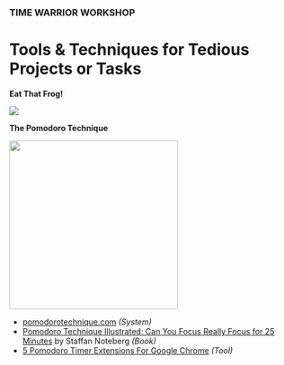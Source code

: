 ### TIME WARRIOR WORKSHOP

# Tools &amp; Techniques for Tedious Projects or Tasks 


**Eat That Frog!**

<a href="http://www.amazon.com/Eat-That-Frog-Great-Procrastinating/dp/1576754227/" target="_blank"><img src="http://teaching.polishedsolid.com/time-warrior/frog.jpeg"></a>


**The Pomodoro Technique**

<a href="http://pomodorotechnique.com/" target="_blank"><img width="300" height="300" src="http://teaching.polishedsolid.com/time-warrior/pomodoro.jpg"></a>

* [pomodorotechnique.com](http://pomodorotechnique.com/) *(System)*
* [Pomodoro Technique Illustrated: Can You Focus Really Focus for
25 Minutes](http://www.amazon.com/Pomodoro-Technique-Illustrated-Minutes-Pragmatic/dp/1934356506/ref=sr_1_1?s=books&ie=UTF8&qid=1358372303&sr=1-1) by Staffan Noteberg *(Book)*
* [5 Pomodoro Timer Extensions For Google Chrome](http://www.ilovefreesoftware.com/05/featured/pomodoro-timer-extensions-google-chrome.html) *(Tool)*


